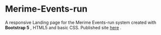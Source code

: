 # Merime-Events-run
A responsive Landing page for the Merime Events-run system created with **Bootstrap 5** , HTML5 and basic CSS. Published site [here](https://neema-2016.github.io/Merime-Events-run/) .
